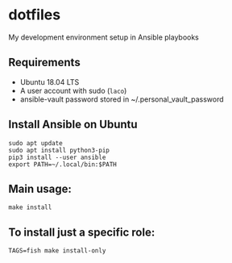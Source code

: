 # dotfiles

My development environment setup in Ansible playbooks

## Requirements

- Ubuntu 18.04 LTS
- A user account with sudo (`laco`)
- ansible-vault password stored in ~/.personal_vault_password 

## Install Ansible on Ubuntu

```
sudo apt update
sudo apt install python3-pip
pip3 install --user ansible
export PATH=~/.local/bin:$PATH
```

## Main usage:

```
make install
```

## To install just a specific role:

```
TAGS=fish make install-only
```